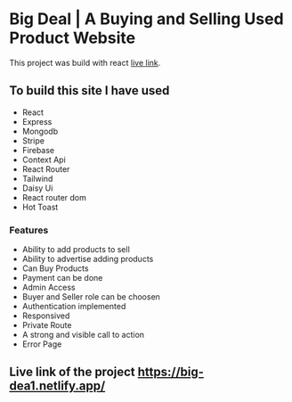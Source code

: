 # Big Deal | A Buying and Selling Used Product Website

This project was build with react [live link](https://big-dea1.netlify.app/).

## To build this site I have used
- React
- Express
- Mongodb
- Stripe
- Firebase
- Context Api
- React Router
- Tailwind 
- Daisy Ui
- React router dom
- Hot Toast

### Features
- Ability to add products to sell
- Ability to advertise adding products
- Can Buy Products
- Payment can be done 
- Admin Access
- Buyer and Seller role can be choosen
- Authentication implemented
- Responsived
- Private Route
- A strong and visible call to action
- Error Page
 
## Live link of the project https://big-dea1.netlify.app/

